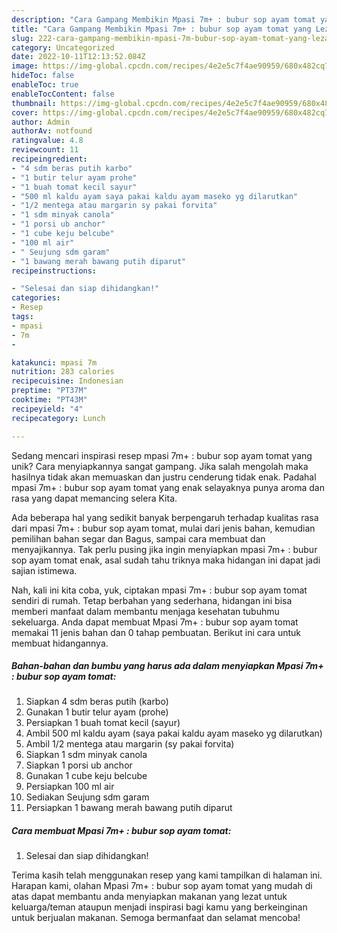 ```yaml
---
description: "Cara Gampang Membikin Mpasi 7m+ : bubur sop ayam tomat yang Lezat Sekali"
title: "Cara Gampang Membikin Mpasi 7m+ : bubur sop ayam tomat yang Lezat Sekali"
slug: 222-cara-gampang-membikin-mpasi-7m-bubur-sop-ayam-tomat-yang-lezat-sekali
category: Uncategorized
date: 2022-10-11T12:13:52.084Z
image: https://img-global.cpcdn.com/recipes/4e2e5c7f4ae90959/680x482cq70/mpasi-7m-bubur-sop-ayam-tomat-foto-resep-utama.jpg
hideToc: false
enableToc: true
enableTocContent: false
thumbnail: https://img-global.cpcdn.com/recipes/4e2e5c7f4ae90959/680x482cq70/mpasi-7m-bubur-sop-ayam-tomat-foto-resep-utama.jpg
cover: https://img-global.cpcdn.com/recipes/4e2e5c7f4ae90959/680x482cq70/mpasi-7m-bubur-sop-ayam-tomat-foto-resep-utama.jpg
author: Admin
authorAv: notfound
ratingvalue: 4.8
reviewcount: 11
recipeingredient:
- "4 sdm beras putih karbo"
- "1 butir telur ayam prohe"
- "1 buah tomat kecil sayur"
- "500 ml kaldu ayam saya pakai kaldu ayam maseko yg dilarutkan"
- "1/2 mentega atau margarin sy pakai forvita"
- "1 sdm minyak canola"
- "1 porsi ub anchor"
- "1 cube keju belcube"
- "100 ml air"
- " Seujung sdm garam"
- "1 bawang merah bawang putih diparut"
recipeinstructions:

- "Selesai dan siap dihidangkan!"
categories:
- Resep
tags:
- mpasi
- 7m
- 

katakunci: mpasi 7m  
nutrition: 283 calories
recipecuisine: Indonesian
preptime: "PT37M"
cooktime: "PT43M"
recipeyield: "4"
recipecategory: Lunch

---
```





Sedang mencari inspirasi resep mpasi 7m+ : bubur sop ayam tomat yang unik? Cara menyiapkannya sangat gampang. Jika salah mengolah maka hasilnya tidak akan memuaskan dan justru cenderung tidak enak. Padahal mpasi 7m+ : bubur sop ayam tomat yang enak selayaknya punya aroma dan rasa yang dapat memancing selera Kita.





Ada beberapa hal yang sedikit banyak berpengaruh terhadap kualitas rasa dari mpasi 7m+ : bubur sop ayam tomat, mulai dari jenis bahan, kemudian pemilihan bahan segar dan Bagus, sampai cara membuat dan menyajikannya. Tak perlu pusing jika ingin menyiapkan mpasi 7m+ : bubur sop ayam tomat enak,      asal sudah tahu triknya maka hidangan ini dapat jadi sajian istimewa.





















Nah, kali ini kita coba, yuk, ciptakan mpasi 7m+ : bubur sop ayam tomat sendiri di rumah. Tetap berbahan yang sederhana, hidangan ini bisa memberi manfaat dalam membantu menjaga kesehatan tubuhmu sekeluarga. Anda dapat membuat Mpasi 7m+ : bubur sop ayam tomat memakai 11 jenis bahan dan 0 tahap pembuatan. Berikut ini cara untuk membuat hidangannya.

<!--inarticleads1-->

##### Bahan-bahan dan bumbu yang harus ada dalam menyiapkan Mpasi 7m+ : bubur sop ayam tomat:

1. Siapkan 4 sdm beras putih (karbo)
1. Gunakan 1 butir telur ayam (prohe)
1. Persiapkan 1 buah tomat kecil (sayur)
1. Ambil 500 ml kaldu ayam (saya pakai kaldu ayam maseko yg dilarutkan)
1. Ambil 1/2 mentega atau margarin (sy pakai forvita)
1. Siapkan 1 sdm minyak canola
1. Siapkan 1 porsi ub anchor
1. Gunakan 1 cube keju belcube
1. Persiapkan 100 ml air
1. Sediakan  Seujung sdm garam
1. Persiapkan 1 bawang merah bawang putih diparut




<!--inarticleads2-->

##### Cara membuat Mpasi 7m+ : bubur sop ayam tomat:


1. Selesai dan siap dihidangkan!



Terima kasih telah menggunakan resep yang kami tampilkan di halaman ini. Harapan kami, olahan Mpasi 7m+ : bubur sop ayam tomat yang mudah di atas dapat membantu anda menyiapkan makanan yang lezat untuk keluarga/teman ataupun menjadi inspirasi bagi kamu yang berkeinginan untuk berjualan makanan. Semoga bermanfaat dan selamat mencoba!
